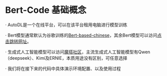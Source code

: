 # Bert-Code 基础概念
  
· AutoDL是一个在线平台，可以在该平台租用电脑进行模型训练  
  
· Bert模型通常默认为谷歌训练的[Bert-based-chinese](https://huggingface.co/google-bert/bert-base-chinese)，其余Bert模型可以访问[点击跳转网址](https://huggingface.co/)。

· 生成式人工智能模型可以访问[魔搭社区](https://modelscope.cn/home)，主流生成式人工智能模型有Qwen（deepseek）、Kimi及ERNIE，本质用途没有区别，可任意选择

· 我们将在接下来的代码中具体演示环境配置、以及使用过程
